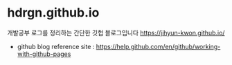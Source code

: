 # hdrgn.github.io
개발공부 로그를 정리하는 간단한 깃헙 블로그입니다
https://jihyun-kwon.github.io/

* github blog reference site : https://help.github.com/en/github/working-with-github-pages
